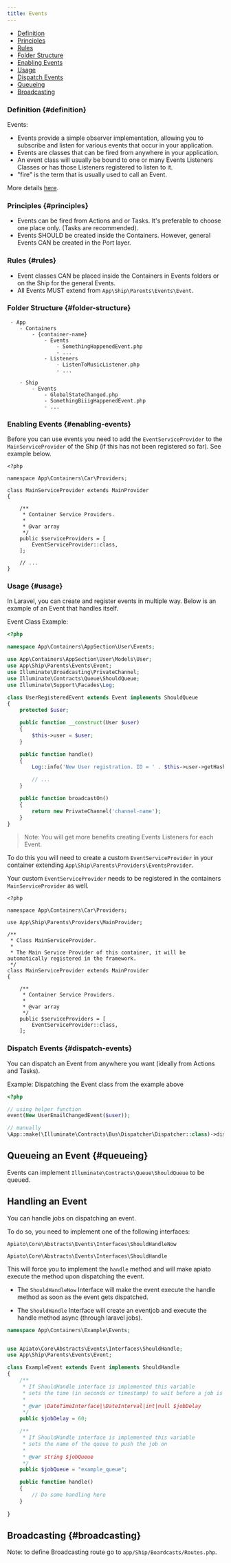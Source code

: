 ```yaml
---
title: Events
---
```


- [Definition](#definition)
- [Principles](#principles)
- [Rules](#rules)
- [Folder Structure](#folder-structure)
- [Enabling Events](#enabling-events)
- [Usage](#usage)
- [Dispatch Events](#dispatch-events)
- [Queueing](#queueing)
- [Broadcasting](#broadcasting)

### Definition {#definition}

Events: 

 - Events provide a simple observer implementation, allowing you to subscribe and listen for various events that occur in your application.
 - Events are classes that can be fired from anywhere in your application.
 - An event class will usually be bound to one or many Events Listeners Classes or has those Listeners registered to listen to it.
 - "fire" is the term that is usually used to call an Event.

More details [here](https://laravel.com/docs/events).

### Principles {#principles}

- Events can be fired from Actions and or Tasks. It's preferable to choose one place only. (Tasks are recommended).
- Events SHOULD be created inside the Containers. However, general Events CAN be created in the Port layer.

### Rules {#rules}

- Event classes CAN be placed inside the Containers in Events folders or on the Ship for the general Events.
- All Events MUST extend from `App\Ship\Parents\Events\Event`.

### Folder Structure {#folder-structure}

```
 - App
    - Containers
        - {container-name}
            - Events
                - SomethingHappenedEvent.php
                - ...
            - Listeners
                - ListenToMusicListener.php
                - ...

    - Ship
        - Events
            - GlobalStateChanged.php
            - SomethingBiiigHappenedEvent.php
            - ...
```

### Enabling Events {#enabling-events}

Before you can use events you need to add the `EventServiceProvider` to the `MainServiceProvider` of the Ship (if this has not been registered so far). See example below.

```
<?php

namespace App\Containers\Car\Providers;

class MainServiceProvider extends MainProvider
{

    /**
     * Container Service Providers.
     *
     * @var array
     */
    public $serviceProviders = [
        EventServiceProvider::class,
    ];

    // ...
}

```

### Usage {#usage}

In Laravel, you can create and register events in multiple way. Below is an example of an Event that handles itself. 

Event Class Example:

```php
<?php

namespace App\Containers\AppSection\User\Events;

use App\Containers\AppSection\User\Models\User;
use App\Ship\Parents\Events\Event;
use Illuminate\Broadcasting\PrivateChannel;
use Illuminate\Contracts\Queue\ShouldQueue;
use Illuminate\Support\Facades\Log;

class UserRegisteredEvent extends Event implements ShouldQueue
{
    protected $user;

    public function __construct(User $user)
    {
        $this->user = $user;
    }

    public function handle()
    {
        Log::info('New User registration. ID = ' . $this->user->getHashedKey() . ' | Email = ' . $this->user->email . '.');

        // ...
    }

    public function broadcastOn()
    {
        return new PrivateChannel('channel-name');
    }
}
```

> Note: You will get more benefits creating Events Listeners for each Event.

To do this you will need to create a custom `EventServiceProvider` in your container extending `App\Ship\Parents\Providers\EventsProvider`.

Your custom `EventServiceProvider` needs to be registered in the containers `MainServiceProvider` as well.

```
<?php

namespace App\Containers\Car\Providers;

use App\Ship\Parents\Providers\MainProvider;

/**
 * Class MainServiceProvider.
 *
 * The Main Service Provider of this container, it will be automatically registered in the framework.
 */
class MainServiceProvider extends MainProvider
{

    /**
     * Container Service Providers.
     *
     * @var array
     */
    public $serviceProviders = [
        EventServiceProvider::class,
    ];
```

### Dispatch Events {#dispatch-events}

You can dispatch an Event from anywhere you want (ideally from Actions and Tasks).

Example: Dispatching the Event class from the example above
```php
<?php

// using helper function
event(New UserEmailChangedEvent($user));

// manually
\App::make(\Illuminate\Contracts\Bus\Dispatcher\Dispatcher::class)->dispatch(New UserEmailChangedEvent($user));
```

## Queueing an Event {#queueing}

Events can implement `Illuminate\Contracts\Queue\ShouldQueue` to be queued.

## Handling an Event
You can handle jobs on dispatching an event.

To do so, you need to implement one of the following interfaces:

`Apiato\Core\Abstracts\Events\Interfaces\ShouldHandleNow`

`Apiato\Core\Abstracts\Events\Interfaces\ShouldHandle`

This will force you to implement the `handle` method and will make apiato execute the method upon dispatching the event.

- The `ShouldHandleNow` Interface will make the event execute the handle method as soon as the event gets dispatched.

- The `ShouldHandle` Interface will create an eventjob and execute the handle method async (through laravel jobs).
    
    
```php
namespace App\Containers\Example\Events;


use Apiato\Core\Abstracts\Events\Interfaces\ShouldHandle;
use App\Ship\Parents\Events\Event;

class ExampleEvent extends Event implements ShouldHandle
{
    /**
     * If ShouldHandle interface is implemented this variable
     * sets the time (in seconds or timestamp) to wait before a job is executed
     *
     * @var \DateTimeInterface|\DateInterval|int|null $jobDelay
     */
    public $jobDelay = 60;

    /**
     * If ShouldHandle interface is implemented this variable
     * sets the name of the queue to push the job on
     *
     * @var string $jobQueue
     */
    public $jobQueue = "example_queue";

    public function handle()
    {
        // Do some handling here
    }
    
}
```

## Broadcasting {#broadcasting}

Note: to define Broadcasting route go to `app/Ship/Boardcasts/Routes.php`.
